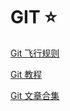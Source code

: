 # GIT ⭐

[Git 飞行规则](https://github.com/k88hudson/git-flight-rules/blob/master/README_zh-CN.md)

[Git 教程](https://www.liaoxuefeng.com/wiki/896043488029600)

[Git 文章合集](https://juejin.cn/collection/6845244134840598542)
